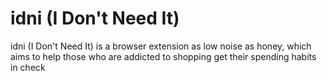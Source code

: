 # idni (I Don't Need It)
idni (I Don't Need It) is a browser extension as low noise as honey, which aims to help those who are addicted to shopping get their spending habits in check
